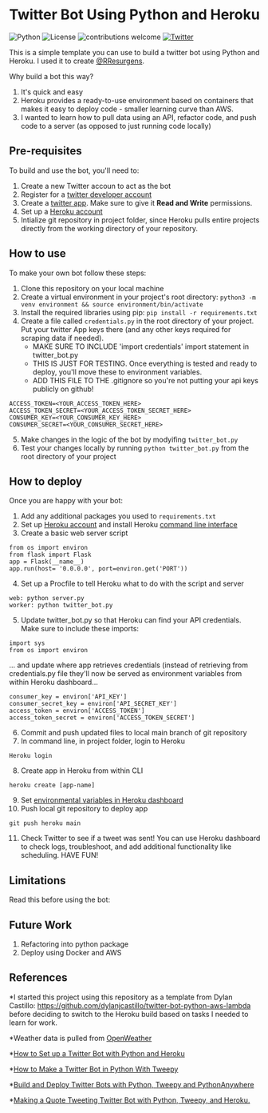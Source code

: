 # Twitter Bot Using Python and Heroku

![Python](https://img.shields.io/badge/Python-v3.8.3-brightgreen) ![License](https://img.shields.io/badge/license-MIT-blue) ![contributions welcome](https://img.shields.io/badge/contributions-welcome-brightgreen.svg?style=flat) [![Twitter](https://img.shields.io/twitter/follow/funsizeathlete.svg?style=social&label=@funsizeathlete)](https://twitter.com/funsizeathlete)

This is a simple template you can use to build a twitter bot using Python and Heroku. I used it to create [@RResurgens](https://twitter.com/RResurgens). <!--Learn how to make your own [here.]() - update this link with my own blog post once complete.-->
 
Why build a bot this way?
 
 1. It's quick and easy 
 2. Heroku provides a ready-to-use environment based on containers that makes it easy to deploy code - smaller learning curve than AWS.
 3. I wanted to learn how to pull data using an API, refactor code, and push code to a server (as opposed to just running code locally)
 
## Pre-requisites

To build and use the bot, you'll need to:
 
 1. Create a new Twitter accoun to act as the bot
 2. Register for a [twitter developer account](https://developer.twitter.com/en)  
 3. Create a [twitter app](https://developer.twitter.com/en/portal/projects-and-apps). Make sure to give it **Read and Write** permissions.
 4. Set up a [Heroku account](https://www.heroku.com/)
 5. Intialize git repository in project folder, since Heroku pulls entire projects directly from the working directory of your repository. 
 
## How to use

To make your own bot follow these steps:

1. Clone this repository on your local machine
2. Create a virtual environment in your project's root directory: `python3 -m venv environment && source environment/bin/activate`
3. Install the required libraries using pip: `pip install -r requirements.txt`
4. Create a file called `credentials.py` in the root directory of your project. Put your twitter App keys there (and any other keys required for scraping data if needed). 
    * MAKE SURE TO INCLUDE 'import credentials' import statement in twitter_bot.py
    * THIS IS JUST FOR TESTING. Once everything is tested and ready to deploy, you'll move these to environment variables.
    * ADD THIS FILE TO THE .gitignore so you're not putting your api keys publicly on github!
```
ACCESS_TOKEN=<YOUR_ACCESS_TOKEN_HERE>
ACCESS_TOKEN_SECRET=<YOUR_ACCESS_TOKEN_SECRET_HERE>
CONSUMER_KEY=<YOUR_CONSUMER_KEY_HERE>
CONSUMER_SECRET=<YOUR_CONSUMER_SECRET_HERE>
```
5. Make changes in the logic of the bot by modyifing `twitter_bot.py`
6. Test your changes locally by running `python twitter_bot.py` from the root directory of your project

## How to deploy

Once you are happy with your bot:

1. Add any additional packages you used to `requirements.txt`
2. Set up [Heroku account](https://signup.heroku.com/) and install Heroku [command line interface](https://devcenter.heroku.com/articles/heroku-cli)
3. Create a basic web server script
```
from os import environ
from flask import Flask
app = Flask(__name__)
app.run(host= '0.0.0.0', port=environ.get('PORT'))
```
4. Set up a Procfile to tell Heroku what to do with the script and server
```
web: python server.py
worker: python twitter_bot.py
```
5. Update twitter_bot.py so that Heroku can find your API credentials. Make sure to include these imports:
```
import sys
from os import environ
```
... and update where app retrieves credentials (instead of retrieving from credentials.py file they'll now be served as environment variables from within Heroku dashboard...
```
consumer_key = environ['API_KEY']
consumer_secret_key = environ['API_SECRET_KEY']
access_token = environ['ACCESS_TOKEN']
access_token_secret = environ['ACCESS_TOKEN_SECRET']
```
6. Commit and push updated files to local main branch of git repository
7. In command line, in project folder, login to Heroku
```
Heroku login
```
8. Create app in Heroku from within CLI
```
heroku create [app-name]
```
9. Set [environmental variables in Heroku dashboard](https://devcenter.heroku.com/articles/config-vars#using-the-heroku-dashboard)
10. Push local git repository to deploy app
```
git push heroku main
```
11. Check Twitter to see if a tweet was sent! You can use Heroku dashboard to check logs, troubleshoot, and add additional functionality like scheduling. HAVE FUN!

## Limitations

Read this before using the bot:

## Future Work

1. Refactoring into python package
2. Deploy using Docker and AWS

## References

*I started this project using this repository as a template from Dylan Castillo: https://github.com/dylanjcastillo/twitter-bot-python-aws-lambda before deciding to switch to the Heroku build based on tasks I needed to learn for work.

*Weather data is pulled from [OpenWeather](https://home.openweathermap.org/)

*[How to Set up a Twitter Bot with Python and Heroku](https://dev.to/emcain/how-to-set-up-a-twitter-bot-with-python-and-heroku-1n39)

*[How to Make a Twitter Bot in Python With Tweepy](https://realpython.com/twitter-bot-python-tweepy/#deploying-bots-to-a-server-using-docker)

*[Build and Deploy Twitter Bots with Python, Tweepy and PythonAnywhere](https://www.twilio.com/blog/build-deploy-twitter-bots-python-tweepy-pythonanywhere)

*[Making a Quote Tweeting Twitter Bot with Python, Tweepy, and Heroku.](https://medium.com/datadriveninvestor/making-a-quote-tweeting-twitter-bot-with-python-tweepy-and-heroku-69a11cd3f47e)



